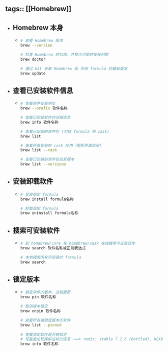 tags:: [[Homebrew]]
---

- ## Homebrew 本身
	- ``` zsh
	  # 查看 Homebrew 版本
	  brew --version
	  
	  # 检查 Homebrew 的状态，并提示可能的安装问题
	  brew doctor
	  
	  # 通过 Git 获取 Homebrew 和 所有 formula 的最新版本
	  brew update
	  ```
- ## 查看已安装软件信息
	- ``` zsh
	  # 查看软件安装地址
	  brew --prefix 软件名称
	  
	  # 查看已安装软件的详细信息
	  brew info 软件名称
	  
	  # 查看已安装的软件包 (包括 formula 和 cask)
	  brew list
	  
	  # 查看所有安装的 cask 应用（图形界面应用）
	  brew list --cask
	  
	  # 查看已安装的软件包及其版本
	  brew list --versions
	  ```
- ## 安装卸载软件
	- ``` zsh
	  # 安装指定 formula
	  brew install formula名称
	  
	  # 卸载指定 formula
	  brew uninstall formula名称
	  ```
- ## 搜索可安装软件
	- ``` zsh
	  # 到 homebrew/core 和 homebrew/cask 在线搜索可安装软件
	  brew search 软件名称或正则表达式
	  
	  # 本地搜索所有可安装的 formula
	  brew search
	  ```
- ## 锁定版本
	- ``` zsh
	  # 锁定软件的版本，进制更新
	  brew pin 软件名称
	  
	  # 取消版本锁定
	  brew unpin 软件名称
	  
	  # 查看所有被锁定版本的软件
	  brew list --pinned
	   
	  # 查看指定软件是否被锁定
	  # 可能会出现类似这样的信息：==> redis: stable 7.2.6 (bottled), HEAD [pinned at 7.2.4]
	  brew info 软件名称
	  ```